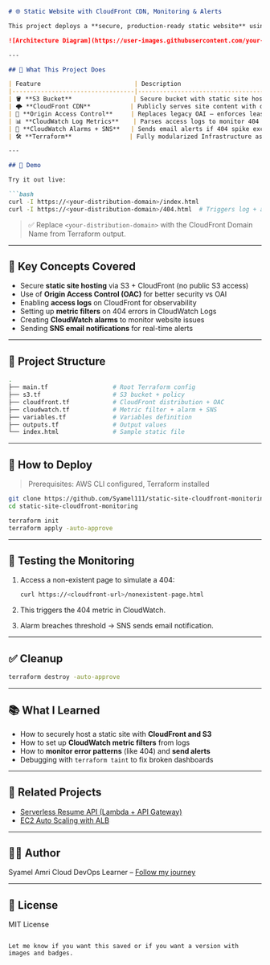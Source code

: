 ````md
# 🌐 Static Website with CloudFront CDN, Monitoring & Alerts

This project deploys a **secure, production-ready static website** using **AWS S3 + CloudFront**, with full **monitoring, alerting**, and **Terraform IaC**.

![Architecture Diagram](https://user-images.githubusercontent.com/your-image-link.png) <!-- Optional: add your own diagram -->

---

## 🚀 What This Project Does

| Feature                          | Description                                                                 |
|----------------------------------|-----------------------------------------------------------------------------|
| 🪣 **S3 Bucket**                 | Secure bucket with static site hosting disabled (CloudFront only access)   |
| 🌩️ **CloudFront CDN**           | Publicly serves site content with caching, SSL, and custom error pages     |
| 🔐 **Origin Access Control**     | Replaces legacy OAI — enforces least-privilege access to S3                |
| 📊 **CloudWatch Log Metrics**    | Parses access logs to monitor 404 errors                                   |
| 🔔 **CloudWatch Alarms + SNS**   | Sends email alerts if 404 spike exceeds threshold                          |
| 🛠️ **Terraform**                | Fully modularized Infrastructure as Code                                   |

---

## 📸 Demo

Try it out live:

```bash
curl -I https://<your-distribution-domain>/index.html
curl -I https://<your-distribution-domain>/404.html  # Triggers log + alert
````

> ✅ Replace `<your-distribution-domain>` with the CloudFront Domain Name from Terraform output.

---

## 🧠 Key Concepts Covered

* Secure **static site hosting** via S3 + CloudFront (no public S3 access)
* Use of **Origin Access Control (OAC)** for better security vs OAI
* Enabling **access logs** on CloudFront for observability
* Setting up **metric filters** on 404 errors in CloudWatch Logs
* Creating **CloudWatch alarms** to monitor website issues
* Sending **SNS email notifications** for real-time alerts

---

## 📁 Project Structure

```bash
.
├── main.tf                  # Root Terraform config
├── s3.tf                    # S3 bucket + policy
├── cloudfront.tf            # CloudFront distribution + OAC
├── cloudwatch.tf            # Metric filter + alarm + SNS
├── variables.tf             # Variables definition
├── outputs.tf               # Output values
└── index.html               # Sample static file
```

---

## 🚦 How to Deploy

> Prerequisites: AWS CLI configured, Terraform installed

```bash
git clone https://github.com/Syamel111/static-site-cloudfront-monitoring.git
cd static-site-cloudfront-monitoring

terraform init
terraform apply -auto-approve
```

---

## 🧪 Testing the Monitoring

1. Access a non-existent page to simulate a 404:

   ```bash
   curl https://<cloudfront-url>/nonexistent-page.html
   ```

2. This triggers the 404 metric in CloudWatch.

3. Alarm breaches threshold → SNS sends email notification.

---

## ✅ Cleanup

```bash
terraform destroy -auto-approve
```

---

## 📚 What I Learned

* How to securely host a static site with **CloudFront and S3**
* How to set up **CloudWatch metric filters** from logs
* How to **monitor error patterns** (like 404) and **send alerts**
* Debugging with `terraform taint` to fix broken dashboards

---

## 🔗 Related Projects

* [Serverless Resume API (Lambda + API Gateway)](https://github.com/Syamel111/DemoCICD)
* [EC2 Auto Scaling with ALB](https://github.com/Syamel111/aws-alb-autoscaling-infra)

---

## 🧑‍💻 Author

Syamel Amri
Cloud DevOps Learner – [Follow my journey](https://github.com/Syamel111)

---

## 📜 License

MIT License

```

Let me know if you want this saved or if you want a version with images and badges.
```

